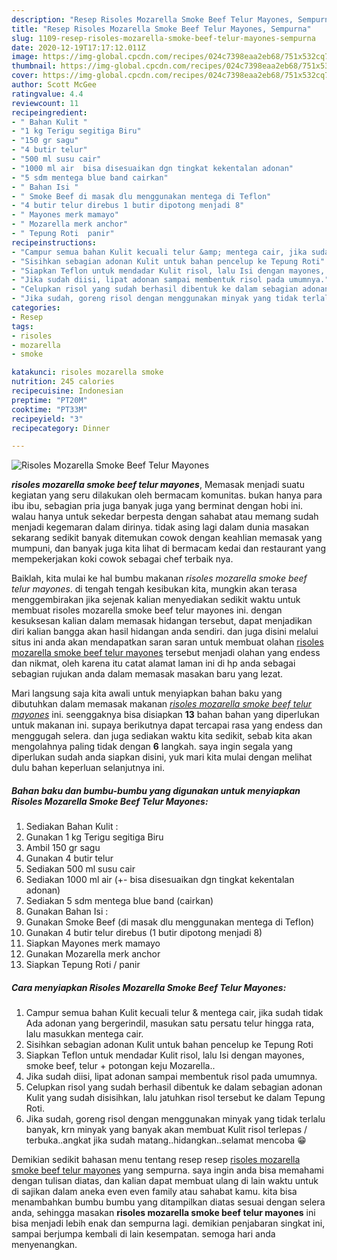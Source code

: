 ```yaml
---
description: "Resep Risoles Mozarella Smoke Beef Telur Mayones, Sempurna"
title: "Resep Risoles Mozarella Smoke Beef Telur Mayones, Sempurna"
slug: 1109-resep-risoles-mozarella-smoke-beef-telur-mayones-sempurna
date: 2020-12-19T17:17:12.011Z
image: https://img-global.cpcdn.com/recipes/024c7398eaa2eb68/751x532cq70/risoles-mozarella-smoke-beef-telur-mayones-foto-resep-utama.jpg
thumbnail: https://img-global.cpcdn.com/recipes/024c7398eaa2eb68/751x532cq70/risoles-mozarella-smoke-beef-telur-mayones-foto-resep-utama.jpg
cover: https://img-global.cpcdn.com/recipes/024c7398eaa2eb68/751x532cq70/risoles-mozarella-smoke-beef-telur-mayones-foto-resep-utama.jpg
author: Scott McGee
ratingvalue: 4.4
reviewcount: 11
recipeingredient:
- " Bahan Kulit "
- "1 kg Terigu segitiga Biru"
- "150 gr sagu"
- "4 butir telur"
- "500 ml susu cair"
- "1000 ml air  bisa disesuaikan dgn tingkat kekentalan adonan"
- "5 sdm mentega blue band cairkan"
- " Bahan Isi "
- " Smoke Beef di masak dlu menggunakan mentega di Teflon"
- "4 butir telur direbus 1 butir dipotong menjadi 8"
- " Mayones merk mamayo"
- " Mozarella merk anchor"
- " Tepung Roti  panir"
recipeinstructions:
- "Campur semua bahan Kulit kecuali telur &amp; mentega cair, jika sudah tidak Ada adonan yang bergerindil, masukan satu persatu telur hingga rata, lalu masukkan mentega cair."
- "Sisihkan sebagian adonan Kulit untuk bahan pencelup ke Tepung Roti"
- "Siapkan Teflon untuk mendadar Kulit risol, lalu Isi dengan mayones, smoke beef, telur + potongan keju Mozarella.."
- "Jika sudah diisi, lipat adonan sampai membentuk risol pada umumnya."
- "Celupkan risol yang sudah berhasil dibentuk ke dalam sebagian adonan Kulit yang sudah disisihkan, lalu jatuhkan risol tersebut ke dalam Tepung Roti."
- "Jika sudah, goreng risol dengan menggunakan minyak yang tidak terlalu banyak, krn minyak yang banyak akan membuat Kulit risol terlepas / terbuka..angkat jika sudah matang..hidangkan..selamat mencoba 😁"
categories:
- Resep
tags:
- risoles
- mozarella
- smoke

katakunci: risoles mozarella smoke 
nutrition: 245 calories
recipecuisine: Indonesian
preptime: "PT20M"
cooktime: "PT33M"
recipeyield: "3"
recipecategory: Dinner

---
```



![Risoles Mozarella Smoke Beef Telur Mayones](https://img-global.cpcdn.com/recipes/024c7398eaa2eb68/751x532cq70/risoles-mozarella-smoke-beef-telur-mayones-foto-resep-utama.jpg)

<b><i>risoles mozarella smoke beef telur mayones</i></b>, Memasak menjadi suatu kegiatan yang seru dilakukan oleh bermacam komunitas. bukan hanya para ibu ibu, sebagian pria juga banyak juga yang berminat dengan hobi ini. walau hanya untuk sekedar berpesta dengan sahabat atau memang sudah menjadi kegemaran dalam dirinya. tidak asing lagi dalam dunia masakan sekarang sedikit banyak ditemukan cowok dengan keahlian memasak yang mumpuni, dan banyak juga kita lihat di bermacam kedai dan restaurant yang mempekerjakan koki cowok sebagai chef terbaik nya.

Baiklah, kita mulai ke hal bumbu makanan <i>risoles mozarella smoke beef telur mayones</i>. di tengah tengah kesibukan kita, mungkin akan terasa menggembirakan jika sejenak kalian menyediakan sedikit waktu untuk membuat risoles mozarella smoke beef telur mayones ini. dengan kesuksesan kalian dalam memasak hidangan tersebut, dapat menjadikan diri kalian bangga akan hasil hidangan anda sendiri. dan juga disini melalui situs ini anda akan mendapatkan saran saran untuk membuat olahan <u>risoles mozarella smoke beef telur mayones</u> tersebut menjadi olahan yang endess dan nikmat, oleh karena itu catat alamat laman ini di hp anda sebagai sebagian rujukan anda dalam memasak masakan baru yang lezat.




Mari langsung saja kita awali untuk menyiapkan bahan baku yang dibutuhkan dalam memasak makanan <u><i>risoles mozarella smoke beef telur mayones</i></u> ini. seenggaknya bisa disiapkan <b>13</b> bahan bahan yang diperlukan untuk makanan ini. supaya berikutnya dapat tercapai rasa yang endess dan menggugah selera. dan juga sediakan waktu kita sedikit, sebab kita akan mengolahnya paling tidak dengan <b>6</b> langkah. saya ingin segala yang diperlukan sudah anda siapkan disini, yuk mari kita mulai dengan melihat dulu bahan keperluan selanjutnya ini.

<!--inarticleads1-->

##### Bahan baku dan bumbu-bumbu yang digunakan untuk menyiapkan Risoles Mozarella Smoke Beef Telur Mayones:

1. Sediakan  Bahan Kulit :
1. Gunakan 1 kg Terigu segitiga Biru
1. Ambil 150 gr sagu
1. Gunakan 4 butir telur
1. Sediakan 500 ml susu cair
1. Sediakan 1000 ml air (+- bisa disesuaikan dgn tingkat kekentalan adonan)
1. Sediakan 5 sdm mentega blue band (cairkan)
1. Gunakan  Bahan Isi :
1. Gunakan  Smoke Beef (di masak dlu menggunakan mentega di Teflon)
1. Gunakan 4 butir telur direbus (1 butir dipotong menjadi 8)
1. Siapkan  Mayones merk mamayo
1. Gunakan  Mozarella merk anchor
1. Siapkan  Tepung Roti / panir




<!--inarticleads2-->

##### Cara menyiapkan Risoles Mozarella Smoke Beef Telur Mayones:

1. Campur semua bahan Kulit kecuali telur &amp; mentega cair, jika sudah tidak Ada adonan yang bergerindil, masukan satu persatu telur hingga rata, lalu masukkan mentega cair.
1. Sisihkan sebagian adonan Kulit untuk bahan pencelup ke Tepung Roti
1. Siapkan Teflon untuk mendadar Kulit risol, lalu Isi dengan mayones, smoke beef, telur + potongan keju Mozarella..
1. Jika sudah diisi, lipat adonan sampai membentuk risol pada umumnya.
1. Celupkan risol yang sudah berhasil dibentuk ke dalam sebagian adonan Kulit yang sudah disisihkan, lalu jatuhkan risol tersebut ke dalam Tepung Roti.
1. Jika sudah, goreng risol dengan menggunakan minyak yang tidak terlalu banyak, krn minyak yang banyak akan membuat Kulit risol terlepas / terbuka..angkat jika sudah matang..hidangkan..selamat mencoba 😁




Demikian sedikit bahasan menu tentang resep resep <u>risoles mozarella smoke beef telur mayones</u> yang sempurna. saya ingin anda bisa memahami dengan tulisan diatas, dan kalian dapat membuat ulang di lain waktu untuk di sajikan dalam aneka even even family atau sahabat kamu. kita bisa menambahkan bumbu bumbu yang ditampilkan diatas sesuai dengan selera anda, sehingga masakan <b>risoles mozarella smoke beef telur mayones</b> ini bisa menjadi lebih enak dan sempurna lagi. demikian penjabaran singkat ini, sampai berjumpa kembali di lain kesempatan. semoga hari anda menyenangkan.
